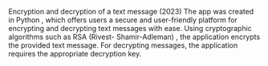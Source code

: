 Encryption and decryption of a text message (2023)
The app was created in Python , which offers users a secure and
user-friendly platform for encrypting and decrypting text messages
with ease. Using cryptographic algorithms such as RSA (Rivest-
Shamir-Adleman) , the application encrypts the provided text
message. For decrypting messages, the application requires the
appropriate decryption key.
